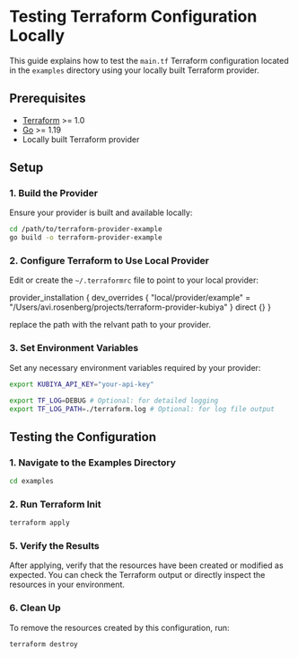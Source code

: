 # Testing Terraform Configuration Locally

This guide explains how to test the `main.tf` Terraform configuration located in the `examples` directory using your locally built Terraform provider.

## Prerequisites

- [Terraform](https://www.terraform.io/downloads.html) >= 1.0
- [Go](https://golang.org/doc/install) >= 1.19
- Locally built Terraform provider

## Setup

### 1. Build the Provider

Ensure your provider is built and available locally:

```bash
cd /path/to/terraform-provider-example
go build -o terraform-provider-example
```


### 2. Configure Terraform to Use Local Provider

Edit or create the `~/.terraformrc` file to point to your local provider:

provider_installation {
  dev_overrides {
    "local/provider/example" = "/Users/avi.rosenberg/projects/terraform-provider-kubiya"
  }
  direct {}
}

replace the path with the relvant path to your provider.


### 3. Set Environment Variables

Set any necessary environment variables required by your provider:

```bash
export KUBIYA_API_KEY="your-api-key"
```

```bash
export TF_LOG=DEBUG # Optional: for detailed logging
export TF_LOG_PATH=./terraform.log # Optional: for log file output
```


## Testing the Configuration

### 1. Navigate to the Examples Directory

```bash
cd examples
```

### 2. Run Terraform Init

```bash
terraform apply
```

### 5. Verify the Results

After applying, verify that the resources have been created or modified as expected. You can check the Terraform output or directly inspect the resources in your environment.

### 6. Clean Up

To remove the resources created by this configuration, run:

```bash
terraform destroy
```
